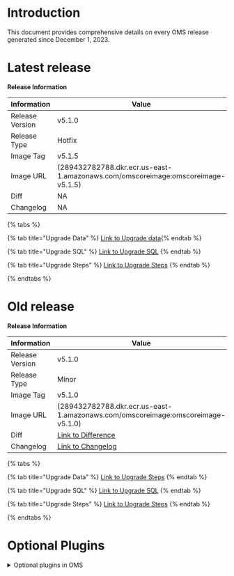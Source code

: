 # Introduction
This document provides comprehensive details on every OMS release generated since December 1, 2023.

# Latest release

**Release Information**

| Information         | Value                                                                                                   |
|---------------------|---------------------------------------------------------------------------------------------------------|
| Release Version     | v5.1.0                                                                                                  |
| Release Type        | Hotfix                                                                                                  |
| Image Tag           | v5.1.5                                                                                                  |
| Image URL           | (289432782788.dkr.ecr.us-east-1.amazonaws.com/omscoreimage:omscoreimage-v5.1.5)                         |
| Diff                | NA                                                                                                      |
| Changelog           | NA                                       |


{% tabs %}

{% tab title="Upgrade Data" %} [Link to Upgrade data](https://git.hotwax.co/commerce/oms/-/blob/v5.1.0/applications/hwmapps/upgrade/current/UpgradeData.xml?ref_type=tags){% endtab %}

{% tab title="Upgrade SQL" %} [Link to Upgrade SQL](https://git.hotwax.co/commerce/oms/-/blob/v5.1.0/applications/hwmapps/upgrade/current/UpgradeSQL.sql?ref_type=tags) {% endtab %}

{% tab title="Upgrade Steps" %} [Link to Upgrade Steps](https://git.hotwax.co/commerce/oms/-/blob/v5.1.0/applications/hwmapps/upgrade/current/UpgradeSteps.md?ref_type=tags) {% endtab %}

{% endtabs %}


# Old release

**Release Information**

| Information         | Value                                                                                                   |
|---------------------|---------------------------------------------------------------------------------------------------------|
| Release Version     | v5.1.0                                                                                                  |
| Release Type        | Minor                                                                                                |
| Image Tag           | v5.1.0                                                                                                  |
| Image URL           | (289432782788.dkr.ecr.us-east-1.amazonaws.com/omscoreimage:omscoreimage-v5.1.0)                         |
| Diff                | [Link to Difference](https://git.hotwax.co/commerce/oms/-/compare/v5.0.0...v5.1.0?from_project_id=161&straight=false)         |
| Changelog           | [Link to Changelog](https://git.hotwax.co/commerce/oms/-/blob/main/CHANGELOG.md)                                       |


{% tabs %}

{% tab title="Upgrade Data" %} <a href="https://git.hotwax.co/commerce/oms/-/blob/v5.1.0/applications/hwmapps/upgrade/current/UpgradeSteps.md?ref_type=tags">Link to Upgrade Steps</a>
{% endtab %}

{% tab title="Upgrade SQL" %} [Link to Upgrade SQL](https://git.hotwax.co/commerce/oms/-/blob/v5.1.0/applications/hwmapps/upgrade/current/UpgradeSQL.sql?ref_type=tags) {% endtab %}

{% tab title="Upgrade Steps" %} [Link to Upgrade Steps](https://git.hotwax.co/commerce/oms/-/blob/v5.1.0/applications/hwmapps/upgrade/current/UpgradeSteps.md?ref_type=tags) {% endtab %}

{% endtabs %}


# Optional Plugins

<details>

<summary> Optional plugins in OMS</summary>

| Plugin           | Version | Repository                                             |
|------------------|---------|--------------------------------------------------------|
| **netsuite**     | v4.16.0 | [netsuite](https://git.hotwax.co/plugins/netsuite.git) |
| **klaviyo**      | v4.12.0 | [klaviyo](https://git.hotwax.co/plugins/klaviyo.git)   |
| **shipstation**  | v4.12.0 | [shipstation](https://git.hotwax.co/plugins/shipping-integrations/shipstation.git) |
| **shipt**        | v4.12.0 | [shipt](https://git.hotwax.co/plugins/shipping-integrations/shipt.git) |
| **c807**         | v4.19.0 | [c807](https://git.hotwax.co/plugins/shipping-integrations/c807.git) |
| **guatex**       | v4.19.0 | [guatex](https://git.hotwax.co/plugins/shipping-integrations/guatex.git) |
| **terminal-express** | v4.19.0 | [terminal-express](https://git.hotwax.co/plugins/shipping-integrations/terminal-express.git) |
| **cargotrans**   | v4.19.0 | [cargotrans](https://git.hotwax.co/plugins/shipping-integrations/cargotrans.git) |

</details>